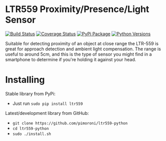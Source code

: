 # LTR559 Proximity/Presence/Light Sensor

[![Build Status](https://travis-ci.com/pimoroni/ltr559-python.svg?branch=master)](https://travis-ci.com/pimoroni/ltr559-python)
[![Coverage Status](https://coveralls.io/repos/github/pimoroni/ltr559-python/badge.svg?branch=master)](https://coveralls.io/github/pimoroni/ltr559-python?branch=master)
[![PyPi Package](https://img.shields.io/pypi/v/ltr559.svg)](https://pypi.python.org/pypi/ltr559-python)
[![Python Versions](https://img.shields.io/pypi/pyversions/ltr559.svg)](https://pypi.python.org/pypi/ltr559-python)

Suitable for detecting proximity of an object at close range the LTR-559 is great for approach detection and ambient light compensation. The range is useful to around 5cm, and this is the type of sensor you might find in a smartphone to determine if you're holding it against your head.

# Installing

Stable library from PyPi:

* Just run `sudo pip install ltr559`

Latest/development library from GitHub:

* `git clone https://github.com/pimoroni/ltr559-python`
* `cd ltr559-python`
* `sudo ./install.sh`

